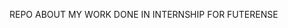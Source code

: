 REPO ABOUT MY WORK DONE IN INTERNSHIP FOR FUTERENSE                                                                                                                                                                
